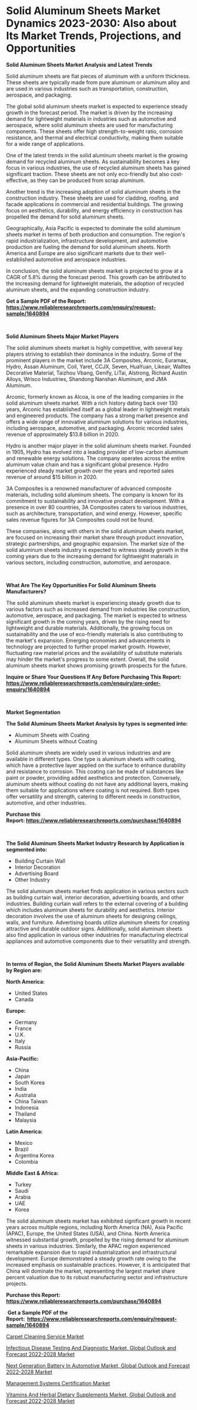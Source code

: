 <p><h1>Solid Aluminum Sheets Market Dynamics 2023-2030: Also about Its Market Trends, Projections, and Opportunities</h1></p><p><strong>Solid Aluminum Sheets Market Analysis and Latest Trends</strong></p>
<p><p>Solid aluminum sheets are flat pieces of aluminum with a uniform thickness. These sheets are typically made from pure aluminum or aluminum alloy and are used in various industries such as transportation, construction, aerospace, and packaging.</p><p>The global solid aluminum sheets market is expected to experience steady growth in the forecast period. The market is driven by the increasing demand for lightweight materials in industries such as automotive and aerospace, where solid aluminum sheets are used for manufacturing components. These sheets offer high strength-to-weight ratio, corrosion resistance, and thermal and electrical conductivity, making them suitable for a wide range of applications.</p><p>One of the latest trends in the solid aluminum sheets market is the growing demand for recycled aluminum sheets. As sustainability becomes a key focus in various industries, the use of recycled aluminum sheets has gained significant traction. These sheets are not only eco-friendly but also cost-effective, as they can be produced from scrap aluminum.</p><p>Another trend is the increasing adoption of solid aluminum sheets in the construction industry. These sheets are used for cladding, roofing, and facade applications in commercial and residential buildings. The growing focus on aesthetics, durability, and energy efficiency in construction has propelled the demand for solid aluminum sheets.</p><p>Geographically, Asia Pacific is expected to dominate the solid aluminum sheets market in terms of both production and consumption. The region's rapid industrialization, infrastructure development, and automotive production are fueling the demand for solid aluminum sheets. North America and Europe are also significant markets due to their well-established automotive and aerospace industries.</p><p>In conclusion, the solid aluminum sheets market is projected to grow at a CAGR of 5.8% during the forecast period. This growth can be attributed to the increasing demand for lightweight materials, the adoption of recycled aluminum sheets, and the expanding construction industry.</p></p>
<p><strong>Get a Sample PDF of the Report:&nbsp; <a href="https://www.reliableresearchreports.com/enquiry/request-sample/1640894">https://www.reliableresearchreports.com/enquiry/request-sample/1640894</a></strong></p>
<p>&nbsp;</p>
<p><strong>Solid Aluminum Sheets Major Market Players</strong></p>
<p><p>The solid aluminum sheets market is highly competitive, with several key players striving to establish their dominance in the industry. Some of the prominent players in the market include 3A Composites, Arconic, Euramax, Hydro, Assan Aluminum, Coil, Yaret, CCJX, Seven, HuaYuan, Likeair, Walltes Decorative Material, Taizhou Vbang, Genify, LiTai, Alstrong, Richard Austin Alloys, Wrisco Industries, Shandong Nanshan Aluminum, and JMA Aluminum.</p><p>Arconic, formerly known as Alcoa, is one of the leading companies in the solid aluminum sheets market. With a rich history dating back over 130 years, Arconic has established itself as a global leader in lightweight metals and engineered products. The company has a strong market presence and offers a wide range of innovative aluminum solutions for various industries, including aerospace, automotive, and packaging. Arconic recorded sales revenue of approximately $13.8 billion in 2020.</p><p>Hydro is another major player in the solid aluminum sheets market. Founded in 1905, Hydro has evolved into a leading provider of low-carbon aluminum and renewable energy solutions. The company operates across the entire aluminum value chain and has a significant global presence. Hydro experienced steady market growth over the years and reported sales revenue of around $15 billion in 2020.</p><p>3A Composites is a renowned manufacturer of advanced composite materials, including solid aluminum sheets. The company is known for its commitment to sustainability and innovative product development. With a presence in over 80 countries, 3A Composites caters to various industries, such as architecture, transportation, and wind energy. However, specific sales revenue figures for 3A Composites could not be found.</p><p>These companies, along with others in the solid aluminum sheets market, are focused on increasing their market share through product innovation, strategic partnerships, and geographic expansion. The market size of the solid aluminum sheets industry is expected to witness steady growth in the coming years due to the increasing demand for lightweight materials in various sectors, including construction, automotive, and aerospace.</p></p>
<p>&nbsp;</p>
<p><strong>What Are The Key Opportunities For Solid Aluminum Sheets Manufacturers?</strong></p>
<p><p>The solid aluminum sheets market is experiencing steady growth due to various factors such as increased demand from industries like construction, automotive, aerospace, and packaging. The market is expected to witness significant growth in the coming years, driven by the rising need for lightweight and durable materials. Additionally, the growing focus on sustainability and the use of eco-friendly materials is also contributing to the market's expansion. Emerging economies and advancements in technology are projected to further propel market growth. However, fluctuating raw material prices and the availability of substitute materials may hinder the market's progress to some extent. Overall, the solid aluminum sheets market shows promising growth prospects for the future.</p></p>
<p><strong>Inquire or Share Your Questions If Any Before Purchasing This Report: <a href="https://www.reliableresearchreports.com/enquiry/pre-order-enquiry/1640894">https://www.reliableresearchreports.com/enquiry/pre-order-enquiry/1640894</a></strong></p>
<p>&nbsp;</p>
<p><strong>Market Segmentation</strong></p>
<p><strong>The Solid Aluminum Sheets Market Analysis by types is segmented into:</strong></p>
<p><ul><li>Aluminum Sheets with Coating</li><li>Aluminum Sheets without Coating</li></ul></p>
<p><p>Solid aluminum sheets are widely used in various industries and are available in different types. One type is aluminum sheets with coating, which have a protective layer applied on the surface to enhance durability and resistance to corrosion. This coating can be made of substances like paint or powder, providing added aesthetics and protection. Conversely, aluminum sheets without coating do not have any additional layers, making them suitable for applications where coating is not required. Both types offer versatility and strength, catering to different needs in construction, automotive, and other industries.</p></p>
<p><strong>Purchase this Report:&nbsp;<a href="https://www.reliableresearchreports.com/purchase/1640894">https://www.reliableresearchreports.com/purchase/1640894</a></strong></p>
<p>&nbsp;</p>
<p><strong>The Solid Aluminum Sheets Market Industry Research by Application is segmented into:</strong></p>
<p><ul><li>Building Curtain Wall</li><li>Interior Decoration</li><li>Advertising Board</li><li>Other Industry</li></ul></p>
<p><p>The solid aluminum sheets market finds application in various sectors such as building curtain wall, interior decoration, advertising boards, and other industries. Building curtain wall refers to the external covering of a building which includes aluminum sheets for durability and aesthetics. Interior decoration involves the use of aluminum sheets for designing ceilings, walls, and furniture. Advertising boards utilize aluminum sheets for creating attractive and durable outdoor signs. Additionally, solid aluminum sheets also find application in various other industries for manufacturing electrical appliances and automotive components due to their versatility and strength.</p></p>
<p>&nbsp;</p>
<p><strong>In terms of Region, the Solid Aluminum Sheets Market Players available by Region are:</strong></p>
<p>
    <p> <strong> North America: </strong>
        <ul>
            <li>United States</li>
            <li>Canada</li>
        </ul>
        </p> 
    <p> <strong> Europe: </strong>
        <ul>
            <li>Germany</li>
            <li>France</li>
            <li>U.K.</li>
            <li>Italy</li>
            <li>Russia</li>
        </ul>
        </p> 
    <p> <strong> Asia-Pacific: </strong>
        <ul>
            <li>China</li>
            <li>Japan</li>
            <li>South Korea</li>
            <li>India</li>
            <li>Australia</li>
            <li>China Taiwan</li>
            <li>Indonesia</li>
            <li>Thailand</li>
            <li>Malaysia</li>
        </ul>
        </p> 
    <p> <strong> Latin America: </strong>
        <ul>
            <li>Mexico</li>
            <li>Brazil</li>
            <li>Argentina Korea</li>
            <li>Colombia</li>
        </ul>
        </p> 
    <p> <strong> Middle East & Africa: </strong>
        <ul>
            <li>Turkey</li>
            <li>Saudi</li>
            <li>Arabia</li>
            <li>UAE</li>
            <li>Korea</li>
        </ul>
    </p>
    </p>
<p><p>The solid aluminum sheets market has exhibited significant growth in recent years across multiple regions, including North America (NA), Asia Pacific (APAC), Europe, the United States (USA), and China. North America witnessed substantial growth, propelled by the rising demand for aluminum sheets in various industries. Similarly, the APAC region experienced remarkable expansion due to rapid industrialization and infrastructural development. Europe demonstrated a steady growth rate owing to the increased emphasis on sustainable practices. However, it is anticipated that China will dominate the market, representing the largest market share percent valuation due to its robust manufacturing sector and infrastructure projects.</p></p>
<p><strong>Purchase this Report: <a href="https://www.reliableresearchreports.com/purchase/1640894">https://www.reliableresearchreports.com/purchase/1640894</a></strong></p>
<p>&nbsp;<strong>Get a Sample PDF of the Report:&nbsp;&nbsp;<a href="https://www.reliableresearchreports.com/enquiry/request-sample/1640894">https://www.reliableresearchreports.com/enquiry/request-sample/1640894</a></strong></p>
<p><strong></strong></p>
<p><p><a href="https://medium.com/@albertakoss2023/carpet-cleaning-service-market-trends-and-market-analysis-forecasted-for-period-2023-2030-e1e163460d3e">Carpet Cleaning Service Market</a></p><p><a href="https://www.linkedin.com/pulse/infectious-disease-testing-diagnostic-market-global-outlook-forecast/">Infectious Disease Testing And Diagnostic Market, Global Outlook and Forecast 2022-2028 Market</a></p><p><a href="https://www.linkedin.com/pulse/next-generation-battery-automotive-market-global-outlook/">Next Generation Battery In Automotive Market, Global Outlook and Forecast 2022-2028 Market</a></p><p><a href="https://medium.com/@jenniebrown07/management-systems-certification-market-insight-market-trends-growth-forecasted-from-2023-to-8e8e6c47ea59">Management Systems Certification Market</a></p><p><a href="https://www.linkedin.com/pulse/vitamins-herbal-dietary-supplements-market-global-outlook/">Vitamins And Herbal Dietary Supplements Market, Global Outlook and Forecast 2022-2028 Market</a></p></p>